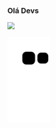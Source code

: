 ### Olá Devs

 <div>
  <a href="https://github.com/Guilherme-Jesus">
  <img height="180em" src="https://github-readme-stats.vercel.app/api?username=Guilherme-Jesus&show_icons=true&theme=dracula&include_all_commits=true&count_private=true"/>
</div>

 
 
 
 ![Snake animation](https://github.com/Guilherme-Jesus/Guilherme-Jesus/blob/output/github-contribution-grid-snake.svg)
